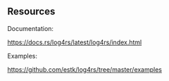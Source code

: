 ## Resources

Documentation:

<https://docs.rs/log4rs/latest/log4rs/index.html>

Examples:

<https://github.com/estk/log4rs/tree/master/examples>
